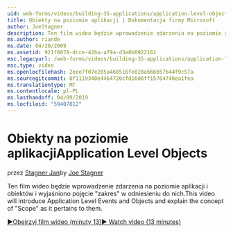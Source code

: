 ```yaml
---
uid: web-forms/videos/building-35-applications/application-level-objects
title: Obiekty na poziomie aplikacji | Dokumentacja firmy Microsoft
author: JoeStagner
description: Ten film wideo będzie wprowadzenie zdarzenia na poziomie aplikacji i obiektów i wyjaśniono pojęcie &quot;zakres&quot; w odniesieniu do nich.
ms.author: riande
ms.date: 04/20/2009
ms.assetid: 921f8078-dcce-42ba-a79a-d3e0b0922161
msc.legacyurl: /web-forms/videos/building-35-applications/application-level-objects
msc.type: video
ms.openlocfilehash: 2eee7f07e205a468516fe828a66bb57b44f9c57a
ms.sourcegitcommit: 0f1119340e4464720cfd16d0ff15764746ea1fea
ms.translationtype: MT
ms.contentlocale: pl-PL
ms.lasthandoff: 04/09/2019
ms.locfileid: "59407812"
---
```

# <a name="application-level-objects"></a><span data-ttu-id="7ad7c-103">Obiekty na poziomie aplikacji</span><span class="sxs-lookup"><span data-stu-id="7ad7c-103">Application Level Objects</span></span>

<span data-ttu-id="7ad7c-104">przez [Stagner Jan](https://github.com/JoeStagner)</span><span class="sxs-lookup"><span data-stu-id="7ad7c-104">by [Joe Stagner](https://github.com/JoeStagner)</span></span>

<span data-ttu-id="7ad7c-105">Ten film wideo będzie wprowadzenie zdarzenia na poziomie aplikacji i obiektów i wyjaśniono pojęcie &quot;zakres&quot; w odniesieniu do nich.</span><span class="sxs-lookup"><span data-stu-id="7ad7c-105">This video will introduce Application Level Events and Objects and explain the concept of &quot;Scope&quot; as it pertains to them.</span></span>

[<span data-ttu-id="7ad7c-106">&#9654;Obejrzyj film wideo (minuty 13)</span><span class="sxs-lookup"><span data-stu-id="7ad7c-106">&#9654; Watch video (13 minutes)</span></span>](https://channel9.msdn.com/Blogs/ASP-NET-Site-Videos/application-level-objects)
